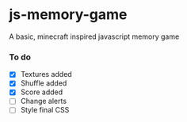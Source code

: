 # js-memory-game
A basic, minecraft inspired javascript memory game

### To do

- [x] Textures added
- [x] Shuffle added
- [x] Score added
- [ ] Change alerts
- [ ] Style final CSS
